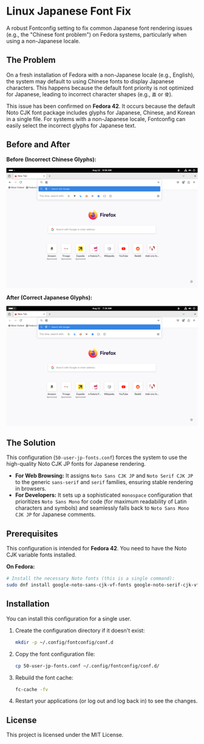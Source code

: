 # Linux Japanese Font Fix

A robust Fontconfig setting to fix common Japanese font rendering issues (e.g., the "Chinese font problem") on Fedora systems, particularly when using a non-Japanese locale.

## The Problem

On a fresh installation of Fedora with a non-Japanese locale (e.g., English), the system may default to using Chinese fonts to display Japanese characters. This happens because the default font priority is not optimized for Japanese, leading to incorrect character shapes (e.g., `直` or `骨`).

This issue has been confirmed on **Fedora 42**. It occurs because the default Noto CJK font package includes glyphs for Japanese, Chinese, and Korean in a single file. For systems with a non-Japanese locale, Fontconfig can easily select the incorrect glyphs for Japanese text.

## Before and After

**Before (Incorrect Chinese Glyphs):**

![Incorrect font rendering for Japanese characters](./images/before.png)

**After (Correct Japanese Glyphs):**

![Correct font rendering for Japanese characters](./images/after.png)

## The Solution

This configuration (`50-user-jp-fonts.conf`) forces the system to use the high-quality Noto CJK JP fonts for Japanese rendering.

-   **For Web Browsing:** It assigns `Noto Sans CJK JP` and `Noto Serif CJK JP` to the generic `sans-serif` and `serif` families, ensuring stable rendering in browsers.
-   **For Developers:** It sets up a sophisticated `monospace` configuration that prioritizes `Noto Sans Mono` for code (for maximum readability of Latin characters and symbols) and seamlessly falls back to `Noto Sans Mono CJK JP` for Japanese comments.

## Prerequisites

This configuration is intended for **Fedora 42**. You need to have the Noto CJK variable fonts installed.

**On Fedora:**
```bash
# Install the necessary Noto fonts (this is a single command):
sudo dnf install google-noto-sans-cjk-vf-fonts google-noto-serif-cjk-vf-fonts google-noto-sans-mono-fonts google-noto-sans-mono-cjk-jp-fonts
```

## Installation

You can install this configuration for a single user.

1.  Create the configuration directory if it doesn't exist:
    ```bash
    mkdir -p ~/.config/fontconfig/conf.d
    ```

2.  Copy the font configuration file:
    ```bash
    cp 50-user-jp-fonts.conf ~/.config/fontconfig/conf.d/
    ```

3.  Rebuild the font cache:
    ```bash
    fc-cache -fv
    ```

4.  Restart your applications (or log out and log back in) to see the changes.

## License

This project is licensed under the MIT License.